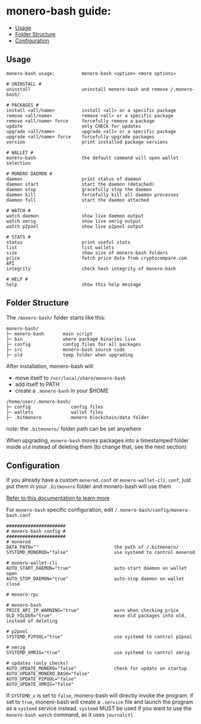 # monero-bash guide:
* [Usage](#usage)
* [Folder Structure](#folder-structure)
* [Configuration](#configuration)

## Usage
```
monero-bash usage:          monero-bash <option> <more options>

# UNINSTALL #
uninstall                   uninstall monero-bash and remove /.monero-bash/

# PACKAGES #
install <all/name>          install <all> or a specific package
remove <all/name>           remove <all> or a specific package
remove <all/name> force     forcefully remove a package
update                      only CHECK for updates
upgrade <all/name>          upgrade <all> or a specific package
upgrade <all/name> force    forcefully upgrade packages
version                     print installed package versions

# WALLET #
monero-bash                 the default command will open wallet selection

# MONERO DAEMON #
daemon                      print status of daemon
daemon start                start the daemon (detached)
daemon stop                 gracefully stop the daemon
daemon kill                 forcefully kill all daemon processes
daemon full                 start the daemon attached

# WATCH #
watch daemon                show live daemon output
watch xmrig                 show live xmrig output
watch p2pool                show live p2pool output

# STATS #
status                      print useful stats
list                        list wallets
size                        show size of monero-bash folders
price                       fetch price data from cryptocompare.com API
integrity                   check hash integrity of monero-bash

# HELP #
help                        show this help message
```

## Folder Structure
The `/monero-bash/` folder starts like this:

```
monero-bash/
├─ monero-bash       main script
├─ bin               where package binaries live
├─ config            config files for all packages
├─ src               monero-bash source code
├─ old               temp folder when upgrading
```
After installation, monero-bash will:
* move itself to `/usr/local/share/monero-bash`
* add itself to PATH
* create a `.monero-bash` in your $HOME

```
/home/user/.monero-bash/
├─ config               config files
├─ wallets              wallet files
├─ .bitmonero           monero blockchain/data folder
```
*note:* the `.bitmonero/` folder path can be set anywhere

When upgrading, `monero-bash` moves packages into a timestamped folder inside `old` instead of deleting them (to change that, see the next section)


## Configuration
If you already have a custom `monerod.conf` or `monero-wallet-cli.conf`, just put them in your `.bitmonero` folder and monero-bash will use them

[Refer to this documentation to learn more](https://monerodocs.org/interacting/monero-config-file)

For `monero-bash` specific configuration, edit `/.monero-bash/config/monero-bash.conf`
```
######################
# monero-bash config #
######################
# monerod
DATA_PATH=""                            the path of /.bitmonero/
SYSTEMD_MONEROD="false"                 use systemd to control monerod 

# monero-wallet-cli
AUTO_START_DAEMON="true"                auto-start daemon on wallet open
AUTO_STOP_DAEMON="true"                 auto-stop daemon on wallet close

# monero-rpc

# monero-bash
PRICE_API_IP_WARNING="true"             warn when checking price
OLD_FOLDER="true"                       move old packages into old, instead of deleting

# p2pool
SYSTEMD_P2POOL="true"                   use systemd to control p2pool

# xmrig
SYSTEMD_XMRIG="true"                    use systemd to control xmrig

# updates (only checks)
AUTO_UPDATE_MONERO="false"              check for update on startup
AUTO_UPDATE_MONERO_BASH="false"
AUTO_UPDATE_P2POOL="false"
AUTO_UPDATE_XMRIG="false"
```
If `SYSTEMD_x` is set to `false`, monero-bash will directly invoke the program. if set to `true`, monero-bash will create a `.service` file and launch the program as a `systemd` service instead. `systemd` MUST be used if you want to use the `monero-bash watch` command, as it uses `journalctl`
